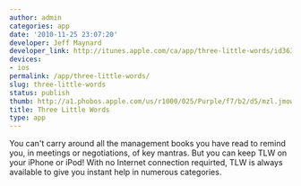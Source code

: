 ```yaml
---
author: admin
categories: app
date: '2010-11-25 23:07:20'
developer: Jeff Maynard
developer_link: http://itunes.apple.com/ca/app/three-little-words/id363137901?mt=8
devices: 
- ios
permalink: /app/three-little-words/
slug: three-little-words
status: publish
thumb: http://a1.phobos.apple.com/us/r1000/025/Purple/f7/b2/d5/mzl.jmowcscz.175x175-75.jpg
title: Three Little Words
type: app
---
```


You can't carry around all the management books you have read to remind you, in meetings or negotiations, of key mantras. But you can keep TLW on your iPhone or iPod! With no Internet connection requirted, TLW is always available to give you instant help in numerous categories.